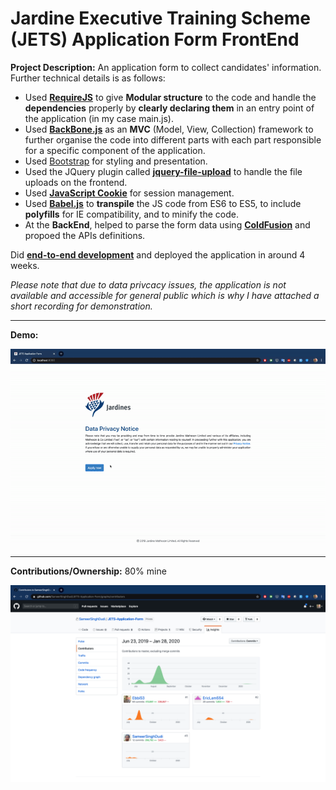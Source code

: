 # Jardine Executive Training Scheme (JETS) Application Form FrontEnd

**Project Description:** An application form to collect candidates' information. Further technical details is as follows:
* Used **[RequireJS](https://requirejs.org/)** to give **Modular structure** to the code and handle the **dependencies** properly by **clearly declaring them** in an entry point of the application (in my case main.js).
* Used **[BackBone.js](https://backbonejs.org/#)** as an **MVC** (Model, View, Collection) framework to further organise the code into different parts with each part responsible for a specific component of the application.
* Used [Bootstrap](https://getbootstrap.com/) for styling and presentation.
* Used the JQuery plugin called **[jquery-file-upload](https://blueimp.github.io/jQuery-File-Upload/)** to handle the file uploads on the frontend.
* Used **[JavaScript Cookie](https://github.com/js-cookie/js-cookie)** for session management.
* Used **[Babel.js](https://babeljs.io/)** to **transpile** the JS code from ES6 to ES5, to include **polyfills** for IE compatibility, and to minify the code.
* At the **BackEnd**, helped to parse the form data using **[ColdFusion](https://coldfusion.adobe.com/)** and propoed the APIs definitions.

Did **[end-to-end development](http://www.rapidsofttechnologies.com/end-to-end-website-development.php)** and deployed the application in around 4 weeks.

*Please note that due to data privcacy issues, the application is not available and accessible for general public which is why I have attached a short recording for demonstration.*

---

**Demo:**

![Screen Recording](https://github.com/Ebbi53/past_projects_demos/blob/master/6.%20JETS%20application%20form/Screen%20Recording%202020-01-28%20at%205.42.41%20PM.gif)

---

**Contributions/Ownership:** 80% mine

![Screen Capture](https://github.com/Ebbi53/past_projects_demos/blob/master/6.%20JETS%20application%20form/Screenshot%202020-01-28%20at%206.05.35%20PM.png)
